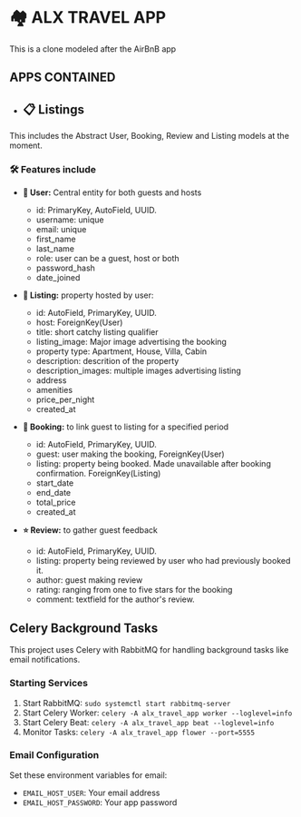 # 🏘️ ALX TRAVEL APP

This is a clone modeled after the AirBnB app

## APPS CONTAINED

- ## 📋 Listings

This includes the Abstract User, Booking, Review and Listing models at the moment.

### 🛠️ Features include

- **👤 User:** Central entity for both guests and hosts
  - id: PrimaryKey, AutoField, UUID.
  - username: unique
  - email: unique
  - first_name
  - last_name
  - role: user can be a guest, host or both
  - password_hash
  - date_joined

- **🏡 Listing:** property hosted by user:
  - id: AutoField, PrimaryKey, UUID.
  - host: ForeignKey(User)
  - title: short catchy listing qualifier
  - listing_image: Major image advertising the booking
  - property type: Apartment, House, Villa, Cabin
  - description: descrition of the property
  - description_images: multiple images advertising listing
  - address
  - amenities
  - price_per_night
  - created_at

- **🛬 Booking:** to link guest to listing for a specified period
  - id: AutoField, PrimaryKey, UUID.
  - guest: user making the booking, ForeignKey(User)
  - listing: property being booked. Made unavailable after booking confirmation. ForeignKey(Listing)
  - start_date
  - end_date
  - total_price
  - created_at

- **⭐️ Review:** to gather guest feedback
  - id: AutoField, PrimaryKey, UUID.
  - listing: property being reviewed by user who had previously booked it.
  - author: guest making review
  - rating: ranging from one to five stars for the booking
  - comment: textfield for the author's review.

## Celery Background Tasks

This project uses Celery with RabbitMQ for handling background tasks like email notifications.

### Starting Services

1. Start RabbitMQ: `sudo systemctl start rabbitmq-server`
2. Start Celery Worker: `celery -A alx_travel_app worker --loglevel=info`
3. Start Celery Beat: `celery -A alx_travel_app beat --loglevel=info`
4. Monitor Tasks: `celery -A alx_travel_app flower --port=5555`

### Email Configuration

Set these environment variables for email:

- `EMAIL_HOST_USER`: Your email address
- `EMAIL_HOST_PASSWORD`: Your app password

